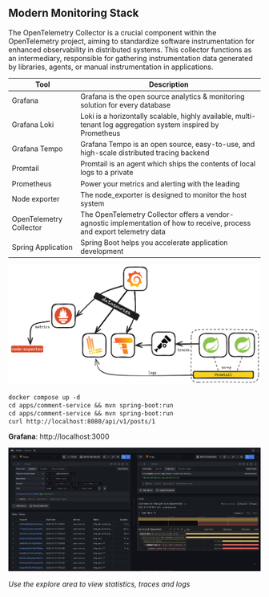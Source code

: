 ## Modern Monitoring Stack

The OpenTelemetry Collector is a crucial component within the OpenTelemetry project, aiming to standardize software instrumentation for enhanced observability in distributed systems. This collector functions as an intermediary, responsible for gathering instrumentation data generated by libraries, agents, or manual instrumentation in applications.

| Tool | Description | 
|----------|----------|
| Grafana | Grafana is the open source analytics & monitoring solution for every database |
| Grafana Loki | Loki is a horizontally scalable, highly available, multi-tenant log aggregation system inspired by Prometheus |
| Grafana Tempo | Grafana Tempo is an open source, easy-to-use, and high-scale distributed tracing backend |
| Promtail | Promtail is an agent which ships the contents of local logs to a private |
| Prometheus | Power your metrics and alerting with the leading |open-source monitoring solution |
| Node exporter | The node_exporter is designed to monitor the host system |
| OpenTelemetry Collector | The OpenTelemetry Collector offers a vendor-agnostic implementation of how to receive, process and export telemetry data |
| Spring Application | Spring Boot helps you accelerate application development |

![image](./.image/drawing.png) 

```
docker compose up -d
cd apps/comment-service && mvn spring-boot:run
cd apps/comment-service && mvn spring-boot:run
curl http://localhost:8080/api/v1/posts/1
```

**Grafana**: http://localhost:3000 

![image](./.image/grafana.png) 

*Use the explore area to view statistics, traces and logs*